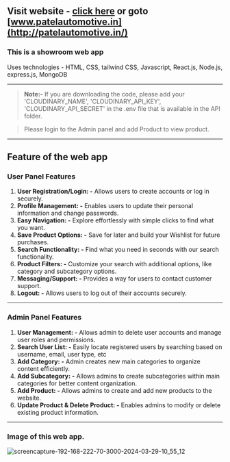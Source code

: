 ## Visit website - [click here](https://patelautomotive.in) or goto [www.patelautomotive.in](http://patelautomotive.in/)

### This is a showroom web app

Uses technologies - HTML, CSS, tailwind CSS, Javascript, React.js, Node.js, express.js, MongoDB

---

> **Note:-** If you are downloading the code, please add your 'CLOUDINARY_NAME', 'CLOUDINARY_API_KEY', 'CLOUDINARY_API_SECRET' in the .env file that is available in the API folder.

> Please login to the Admin panel and add Product to view product.
---

## Feature of the web app

### User Panel Features

1. **User Registration/Login: -** Allows users to create accounts or log in securely.
2. **Profile Management: -** Enables users to update their personal information and change passwords.
3. **Easy Navigation: -** Explore effortlessly with simple clicks to find what you want.
4. **Save Product Options: -** Save for later and build your Wishlist for future purchases.
5. **Search Functionality: -** Find what you need in seconds with our search functionality.
6. **Product Filters: -** Customize your search with additional options, like category and subcategory options.
7. **Messaging/Support: -** Provides a way for users to contact customer support.
8. **Logout: -** Allows users to log out of their accounts securely.

---

### Admin Panel Features

1. **User Management: -** Allows admin to delete user accounts and manage user roles and permissions.
2. **Search User List: -** Easily locate registered users by searching based on username, email, user type, etc
3. **Add Category: -** Admin creates new main categories to organize content efficiently.
4. **Add Subcategory: -** Allows admins to create subcategories within main categories for better content organization.
5. **Add Product: -** Allows admins to create and add new products to the website.
6. **Update Product & Delete Product: -** Enables admins to modify or delete existing product information.

---

### Image of this web app.

![screencapture-192-168-222-70-3000-2024-03-29-10_55_12](https://github.com/tausif40/Patel_Automotive/assets/155213674/63c30b5a-3813-4637-a1fe-1d8c09d67d7d)
